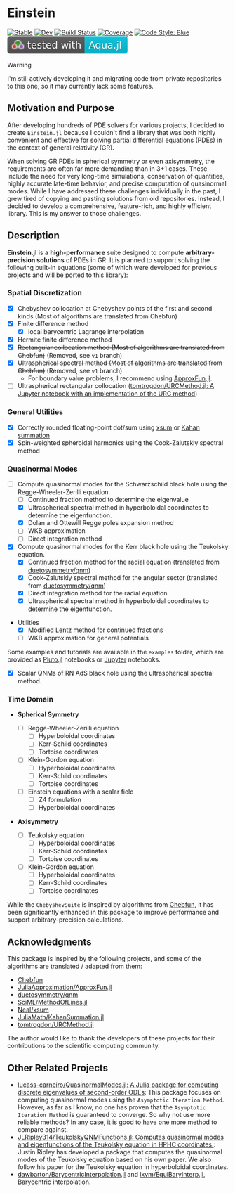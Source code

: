 # Einstein

[![Stable](https://img.shields.io/badge/docs-stable-blue.svg)](https://AuroraDysis.github.io/Einstein.jl/stable/)
[![Dev](https://img.shields.io/badge/docs-dev-blue.svg)](https://AuroraDysis.github.io/Einstein.jl/dev/)
[![Build Status](https://github.com/AuroraDysis/Einstein.jl/actions/workflows/CI.yml/badge.svg?branch=main)](https://github.com/AuroraDysis/Einstein.jl/actions/workflows/CI.yml?query=branch%3Amain)
[![Coverage](https://codecov.io/gh/AuroraDysis/Einstein.jl/graph/badge.svg?token=C99DVUUULL)](https://codecov.io/gh/AuroraDysis/Einstein.jl)
[![Code Style: Blue](https://img.shields.io/badge/code%20style-blue-4495d1.svg)](https://github.com/invenia/BlueStyle)
[![Aqua](https://raw.githubusercontent.com/JuliaTesting/Aqua.jl/master/badge.svg)](https://github.com/JuliaTesting/Aqua.jl)

> [!WARNING]  
> I'm still actively developing it and migrating code from private repositories to this one, so it may currently lack some features.

## Motivation and Purpose

After developing hundreds of PDE solvers for various projects, I decided to create `Einstein.jl` because I couldn't find a library that was both highly convenient and effective for solving partial differential equations (PDEs) in the context of general relativity (GR).

When solving GR PDEs in spherical symmetry or even axisymmetry, the requirements are often far more demanding than in 3+1 cases. These include the need for very long-time simulations, conservation of quantities, highly accurate late-time behavior, and precise computation of quasinormal modes. While I have addressed these challenges individually in the past, I grew tired of copying and pasting solutions from old repositories. Instead, I decided to develop a comprehensive, feature-rich, and highly efficient library. This is my answer to those challenges.

## Description

**Einstein.jl** is a **high-performance** suite designed to compute **arbitrary-precision solutions** of PDEs in GR. It is planned to support solving the following built-in equations (some of which were developed for previous projects and will be ported to this library):

### Spatial Discretization

- [x] Chebyshev collocation at Chebyshev points of the first and second kinds (Most of algorithms are translated from Chebfun)
- [x] Finite difference method
  - [x] local barycentric Lagrange interpolation
- [x] Hermite finite difference method
- [x] ~~Rectangular collocation method (Most of algorithms are translated from Chebfun)~~ (Removed, see `v1` branch)
- [x] ~~Ultraspherical spectral method (Most of algorithms are translated from Chebfun)~~ (Removed, see `v1` branch)
  - For boundary value problems, I recommend using [ApproxFun.jl](https://github.com/JuliaApproximation/ApproxFun.jl).
- [ ] Ultraspherical rectangular collocation ([tomtrogdon/URCMethod.jl: A Jupyter notebook with an implementation of the URC method](https://github.com/tomtrogdon/URCMethod.jl))

### General Utilities

- [x] Correctly rounded floating-point dot/sum using [xsum](https://arxiv.org/abs/1505.05571) or [Kahan summation](https://en.wikipedia.org/wiki/Kahan_summation_algorithm)
- [x] Spin-weighted spheroidal harmonics using the Cook-Zalutskiy spectral method

### Quasinormal Modes

- [ ] Compute quasinormal modes for the Schwarzschild black hole using the Regge-Wheeler-Zerilli equation.
  - [ ] Continued fraction method to determine the eigenvalue
  - [x] Ultraspherical spectral method in hyperboloidal coordinates to determine the eigenfunction.
  - [x] Dolan and Ottewill Regge poles expansion method
  - [ ] WKB approximation
  - [ ] Direct integration method
- [x] Compute quasinormal modes for the Kerr black hole using the Teukolsky equation.
  - [x] Continued fraction method for the radial equation (translated from [duetosymmetry/qnm](https://github.com/duetosymmetry/qnm))
  - [x] Cook-Zalutskiy spectral method for the angular sector (translated from [duetosymmetry/qnm](https://github.com/duetosymmetry/qnm))
  - [x] Direct integration method for the radial equation
  - [x] Ultraspherical spectral method in hyperboloidal coordinates to determine the eigenfunction.
- Utilities
  - [x] Modified Lentz method for continued fractions
  - [ ] WKB approximation for general potentials

Some examples and tutorials are available in the `examples` folder, which are provided as [Pluto.jl](https://plutojl.org/) notebooks or [Jupyter](https://jupyter.org/) notebooks.

- [x] Scalar QNMs of RN AdS black hole using the ultraspherical spectral method.

### Time Domain

- **Spherical Symmetry**

  - [ ] Regge-Wheeler-Zerilli equation
    - [ ] Hyperboloidal coordinates
    - [ ] Kerr-Schild coordinates
    - [ ] Tortoise coordinates
  - [ ] Klein-Gordon equation
    - [ ] Hyperboloidal coordinates
    - [ ] Kerr-Schild coordinates
    - [ ] Tortoise coordinates
  - [ ] Einstein equations with a scalar field
    - [ ] Z4 formulation
    - [ ] Hyperboloidal coordinates

- **Axisymmetry**

  - [ ] Teukolsky equation
    - [ ] Hyperboloidal coordinates
    - [ ] Kerr-Schild coordinates
    - [ ] Tortoise coordinates
  - [ ] Klein-Gordon equation
    - [ ] Hyperboloidal coordinates
    - [ ] Kerr-Schild coordinates
    - [ ] Tortoise coordinates

While the `ChebyshevSuite` is inspired by algorithms from [Chebfun](https://www.chebfun.org/), it has been significantly enhanced in this package to improve performance and support arbitrary-precision calculations.

## Acknowledgments

This package is inspired by the following projects, and some of the algorithms are translated / adapted from them:

- [Chebfun](https://www.chebfun.org/)
- [JuliaApproximation/ApproxFun.jl](https://github.com/JuliaApproximation/ApproxFun.jl)
- [duetosymmetry/qnm](https://github.com/duetosymmetry/qnm)
- [SciML/MethodOfLines.jl](https://github.com/SciML/MethodOfLines.jl)
- [Neal/xsum](https://gitlab.com/radfordneal/xsum)
- [JuliaMath/KahanSummation.jl](https://github.com/JuliaMath/KahanSummation.jl)
- [tomtrogdon/URCMethod.jl](https://github.com/tomtrogdon/URCMethod.jl)

The author would like to thank the developers of these projects for their contributions to the scientific computing community.

## Other Related Projects

- [lucass-carneiro/QuasinormalModes.jl: A Julia package for computing discrete eigenvalues of second-order ODEs](https://github.com/lucass-carneiro/QuasinormalModes.jl): This package focuses on computing quasinormal modes using the `Asymptotic Iteration Method`. However, as far as I know, no one has proven that the `Asymptotic Iteration Method` is guaranteed to converge. So why not use more reliable methods? In any case, it is good to have one more method to compare against.
- [JLRipley314/TeukolskyQNMFunctions.jl: Computes quasinormal modes and eigenfunctions of the Teukolsky equation in HPHC coordinates.](https://github.com/JLRipley314/TeukolskyQNMFunctions.jl): Justin Ripley has developed a package that computes the quasinormal modes of the Teukolsky equation based on his own paper. We also follow his paper for the Teukolsky equation in hyperboloidal coordinates.
- [dawbarton/BarycentricInterpolation.jl](https://github.com/dawbarton/BarycentricInterpolation.jl) and [lxvm/EquiBaryInterp.jl](https://github.com/lxvm/EquiBaryInterp.jl), Barycentric interpolation.

